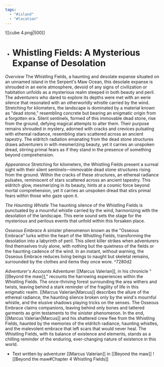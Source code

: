 ```yaml
---
tags:
  - "#island"
  - "#location"
---
```


![[cube 4.png|500]]
  
- # Whistling Fields: A Mysterious Expanse of Desolation

*Overview*
	The Whistling Fields, a haunting and desolate expanse situated on an unnamed island in the Serpent's Maw Ocean, this desolate expanse is shrouded in an eerie atmosphere, devoid of any signs of civilization or habitation unfolds as a mysterious realm steeped in both beauty and peril. The adventurers who dared to explore its depths were met with an eerie silence that resonated with an otherworldly whistle carried by the wind.
	Stretching for kilometers, the landscape is dominated by a material known as "dead stone," resembling concrete but bearing an enigmatic origin from a forgotten era. Silent sentinels, formed of this immovable dead stone, rise from the ground, defying magical attempts to alter them. Their purpose remains shrouded in mystery, adorned with cracks and crevices pulsating with ethereal radiance, resembling stars scattered across an ancient tapestry.
	The eldritch radiation emanating from the dead stone structures draws adventurers in with mesmerizing beauty, yet it carries an unspoken dread, stirring primal fears as if they stand in the presence of something beyond comprehension.

*Appearance*
	Stretching for kilometers, the Whistling Fields present a surreal sight with their silent sentinels—immovable dead stone structures rising from the ground. Within the cracks of these structures, an ethereal radiance pulsates, reminiscent of stars scattered across an ancient tapestry. This eldritch glow, mesmerizing in its beauty, hints at a cosmic force beyond mortal comprehension, yet it carries an unspoken dread that stirs primal fears within those who gaze upon it.

*The Haunting Whistle*
	The haunting silence of the Whistling Fields is punctuated by a mournful whistle carried by the wind, harmonizing with the desolation of the landscape. This eerie sound sets the stage for the mysterious and perilous events that unfold within this forsaken place.

*Osseous Embrace*
	A sinister phenomenon known as the "Osseous Embrace" lurks within the heart of the Whistling Fields, transforming the desolation into a labyrinth of peril. This silent killer strikes when adventurers find themselves truly alone, with nothing but the quietness of the fields or the haunting cadence of the wind. In an instant, without warning, the Osseous Embrace reduces living beings to naught but skeletal remains, surrounded by the clothes and items they once wore. ^7280d2

*Adventurer's Accounts*
	Adventurer [[Marcus Valerian]], in his chronicle "[[Beyond the maw]]," recounts the harrowing experiences within the Whistling Fields. The once-thriving forest surrounding the area withers and twists, leaving behind a stark reminder of the fragility of life in this enigmatic realm. [[Marcus Valerian|Marcus]] describes the allure of the ethereal radiance, the haunting silence broken only by the wind's mournful whistle, and the elusive shadows playing tricks on the senses. The Osseous Embrace claims companions, leaving behind only bones and tattered garments as grim testaments to the sinister phenomenon.
	In the end, [[Marcus Valerian|Marcus]] and his shattered crew flee from the Whistling Fields, haunted by the memories of the eldritch radiance, haunting whistles, and the malevolent embrace that left scars that would never heal. The Whistling Fields, with its balance of existence and elements, stands as a chilling reminder of the enduring, ever-changing nature of existence in this world.

- Text written by adventurer [[Marcus Valerian]] in [[Beyond the maw]]
	  ![[Beyond the maw#Chapter 4 Whistling Fields]]
